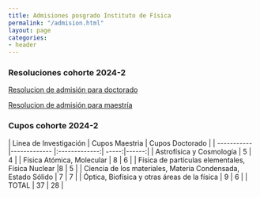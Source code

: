 ```yaml
---
title: Admisiones posgrado Instituto de Física
permalink: "/admision.html"
layout: page
categories:
- header
---
```


### Resoluciones cohorte 2024-2

[Resolucion de admisión para doctorado](https://drive.google.com/file/d/13DwGJTK5uIgVi4yrjJV6SXLIUOE5_r66/view?usp=sharing)

[Resolucion de admisión para maestría](https://drive.google.com/file/d/1kqytnkcZUxzNgpbQG9tlgbA89bZHYAOY/view?usp=sharing)

### Cupos cohorte 2024-2
| Linea de Investigación | Cupos Maestria | Cupos Doctorado |
| ----------- |------------- |:-------------:| -----:|------:|
| Astrofísica y Cosmología | 5 | 4 |
| Física Atómica, Molecular | 8 | 6 |
| Física de partículas elementales, Física Nuclear |8 | 5 |
| Ciencia de los materiales, Materia Condensada, Estado Sólido | 7 | 7 |
| Óptica, Biofísica y otras áreas de la física | 9 | 6 |
| TOTAL | 37 | 28 |


